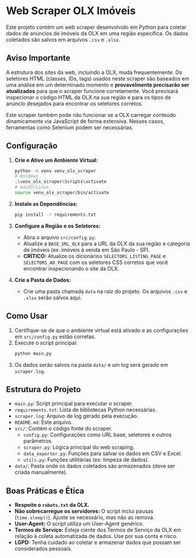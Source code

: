 # Web Scraper OLX Imóveis

Este projeto contém um web scraper desenvolvido em Python para coletar dados de anúncios de imóveis da OLX em uma região específica. Os dados coletados são salvos em arquivos `.csv` e `.xlsx`.

## Aviso Importante

A estrutura dos sites da web, incluindo a OLX, muda frequentemente. Os seletores HTML (classes, IDs, tags) usados neste scraper são baseados em uma análise em um determinado momento e **provavelmente precisarão ser atualizados** para que o scraper funcione corretamente. Você precisará inspecionar o código HTML da OLX na sua região e para os tipos de anúncio desejados para encontrar os seletores corretos.

Este scraper também pode não funcionar se a OLX carregar conteúdo dinamicamente via JavaScript de forma extensiva. Nesses casos, ferramentas como Selenium podem ser necessárias.

## Configuração

1.  **Crie e Ative um Ambiente Virtual:**
    ```bash
    python -m venv venv_olx_scraper
    # Windows
    .\venv_olx_scraper\Scripts\activate
    # macOS/Linux
    source venv_olx_scraper/bin/activate
    ```

2.  **Instale as Dependências:**
    ```bash
    pip install -r requirements.txt
    ```

3.  **Configure a Região e os Seletores:**
    * Abra o arquivo `src/config.py`.
    * Atualize a `BASE_URL_OLX` para a URL da OLX da sua região e categoria de imóveis (ex: imóveis à venda em São Paulo - SP).
    * **CRÍTICO:** Atualize os dicionários `SELECTORS_LISTING_PAGE` e `SELECTORS_AD_PAGE` com os seletores CSS corretos que você encontrar inspecionando o site da OLX.

4.  **Crie a Pasta de Dados:**
    * Crie uma pasta chamada `data` na raiz do projeto. Os arquivos `.csv` e `.xlsx` serão salvos aqui.

## Como Usar

1.  Certifique-se de que o ambiente virtual está ativado e as configurações em `src/config.py` estão corretas.
2.  Execute o script principal:
    ```bash
    python main.py
    ```
3.  Os dados serão salvos na pasta `data/` e um log será gerado em `scraper.log`.

## Estrutura do Projeto

* `main.py`: Script principal para executar o scraper.
* `requirements.txt`: Lista de bibliotecas Python necessárias.
* `scraper.log`: Arquivo de log gerado pela execução.
* `README.md`: Este arquivo.
* `src/`: Contém o código fonte do scraper.
    * `config.py`: Configurações como URL base, seletores e outros parâmetros.
    * `scraper.py`: Lógica principal do web scraping.
    * `data_exporter.py`: Funções para salvar os dados em CSV e Excel.
    * `utils.py`: Funções utilitárias (ex: limpeza de dados).
* `data/`: Pasta onde os dados coletados são armazenados (deve ser criada manualmente).

## Boas Práticas e Ética

* **Respeite o `robots.txt` da OLX.**
* **Não sobrecarregue os servidores:** O script inclui pausas (`time.sleep()`). Ajuste se necessário, mas não as remova.
* **User-Agent:** O script utiliza um User-Agent genérico.
* **Termos de Serviço:** Esteja ciente dos Termos de Serviço da OLX em relação à coleta automatizada de dados. Use por sua conta e risco.
* **LGPD:** Tenha cuidado ao coletar e armazenar dados que possam ser considerados pessoais.